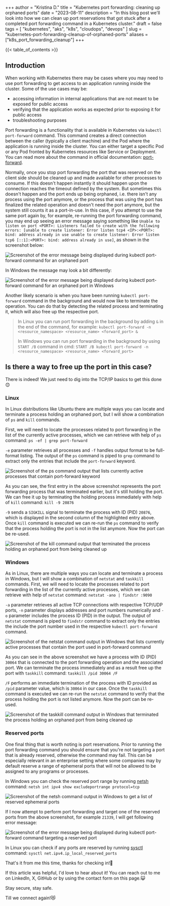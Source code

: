 +++
author = "Kristina D."
title = "Kubernetes port forwarding: cleaning up orphaned ports"
date = "2023-08-11"
description = "In this blog post we'll look into how we can clean up port reservations that got stuck after a completed port forwarding command in a Kubernetes cluster."
draft = false
tags = [
    "kubernetes",
    "aks",
    "k8s",
    "cloudops",
    "devops"
]
slug = "kubernetes-port-forwarding-cleanup-of-orphaned-ports"
aliases = ["k8s_port_forwarding_cleanup"]
+++

{{< table_of_contents >}}

## Introduction

When working with Kubernetes there may be cases where you may need to use port forwarding to get access to an application running inside the cluster. Some of the use cases may be:

- accessing information in internal applications that are not meant to be exposed for public access
- verifying that the application works as expected prior to exposing it for public access
- troubleshooting purposes

Port forwarding is a functionality that is available in Kubernetes via ```kubectl port-forward``` command. This command creates a direct connection between the caller (typically a client machine) and the Pod where the application is running inside the cluster. You can either target a specific Pod or any Pod fronted by Kubernetes resources like Service or Deployment. You can read more about the command in official documentation: [port-forward](https://kubernetes.io/docs/reference/generated/kubectl/kubectl-commands#port-forward).

Normally, once you stop port forwarding the port that was reserved on the client side should be cleaned up and made available for other processes to consume. If this doesn't happen instantly it should happen upon the connection reaches the timeout defined by the system. But sometimes this doesn't happen and the port ends up being orphaned, i.e. there isn't any process using the port anymore, or the process that was using the port has finalized the related operation and doesn't need the port anymore, but the system still counts it as a port-in-use. In this case, if you attempt to use the same port again by, for example, re-running the port forwarding command, you may end up seeing an error message saying something like ```Unable to listen on port <PORT>: Listeners failed to create with the following errors: [unable to create listener: Error listen tcp4 <IP>:<PORT>: bind: address already in use unable to create listener: Error listen tcp6 [::1]:<PORT>: bind: address already in use]```, as shown in the screenshot below:

![Screenshot of the error message being displayed during kubectl port-forward command for an orphaned port](../../images/k8s_port_forward/k8s_linux_orphaned_port_error.webp)

In Windows the message may look a bit differently:

![Screenshot of the error message being displayed during kubectl port-forward command for an orphaned port in Windows](../../images/k8s_port_forward/k8s_win_orphaned_port_error.webp)

Another likely scenario is when you have been running ```kubectl port-forward``` command in the background and would now like to terminate the operation. You can do that by detecting the related process and terminating it, which will also free up the respective port.

> In Linux you can run port forwarding in the background by adding ```&``` in the end of the command, for example: ```kubectl port-forward -n <resource_namespace> <resource_name> <forward_port> &```
>
> In Windows you can run port forwarding in the background by using ```START /B``` command in cmd: ```START /B kubectl port-forward -n <resource_namespace> <resource_name> <forward_port>```

## Is there a way to free up the port in this case?

There is indeed! We just need to dig into the TCP/IP basics to get this done 😊

### Linux

In Linux distributions like Ubuntu there are multiple ways you can locate and terminate a process holding an orphaned port, but I will show a combination of ```ps``` and ```kill``` commands.

First, we will need to locate the processes related to port forwarding in the list of the currently active processes, which we can retrieve with help of ```ps``` command: ```ps -ef | grep port-forward```

```-e``` parameter retrieves all processes and ```-f``` handles output format to be full-format listing. The output of the ```ps``` command is piped to ```grep``` command to extract only the entries that include the ```port-forward``` keyword.

![Screenshot of the ps command output that lists currently active processes that contain port-forward keyword](../../images/k8s_port_forward/k8s_linux_get_processes_ps.webp)

As you can see, the first entry in the above screenshot represents the port forwarding process that was terminated earlier, but it's still holding the port. We can free it up by terminating the holding process immediately with help of ```kill``` command: ```kill -9 20876```

 ```-9``` sends a ```SIGKILL``` signal to terminate the process with ID (PID) ```20876```, which is displayed in the second column of the highlighted entry above. Once ```kill``` command is executed we can re-run the ```ps``` command to verify that the process holding the port is not in the list anymore. Now the port can be re-used.

![Screenshot of the kill command output that terminated the process holding an orphaned port from being cleaned up](../../images/k8s_port_forward/k8s_linux_kill.webp)

### Windows

As in Linux, there are multiple ways you can locate and terminate a process in Windows, but I will show a combination of ```netstat``` and ```taskkill``` commands. First, we will need to locate the processes related to port forwarding in the list of the currently active processes, which we can retrieve with help of ```netstat``` command: ```netstat -ano | findstr :9090```

```-a``` parameter retrieves all active TCP connections with respective TCP/UDP ports, ```-n``` parameter displays addresses and port numbers numerically and ```-o``` parameter includes the process ID (PID) in the output. The output of ```netstat``` command is piped to ```findstr``` command to extract only the entries the include the port number used in the respective ```kubectl port-forward``` command.

![Screenshot of the netstat command output in Windows that lists currently active processes that contain the port used in port-forward command](../../images/k8s_port_forward/k8s_win_get_processes_netstat.webp)

As you can see in the above screenshot we have a process with ID (PID) ```30064``` that is connected to the port forwarding operation and the associated port. We can terminate the process immediately and as a result free up the port with ```taskkill``` command: ```taskkill /pid 30064 /F```

```/F``` performs an immediate termination of the process with ID provided as ```/pid``` parameter value, which is ```30064``` in our case. Once the ```taskkill``` command is executed we can re-run the ```netstat``` command to verify that the process holding the port is not listed anymore. Now the port can be re-used.

![Screenshot of the taskkill command output in Windows that terminated the process holding an orphaned port from being cleaned up](../../images/k8s_port_forward/k8s_win_taskkill.webp)

### Reserved ports

One final thing that is worth noting is port reservations. Prior to running the port forwarding command you should ensure that you're not targeting a port that is already reserved, otherwise the command may fail. This can be especially relevant in an enterprise setting where some companies may by default reserve a range of ephemeral ports that will not be allowed to be assigned to any programs or processes.

In Windows you can check the reserved port range by running [netsh](https://learn.microsoft.com/en-us/windows-server/networking/technologies/netsh/netsh-contexts) command: ```netsh int ipv4 show excludeportrange protocol=tcp```

![Screenshot of the netsh command output in Windows to get a list of reserved ephemeral ports](../../images/k8s_port_forward/k8s_win_reserved_ports_list.webp)

If I now attempt to perform port forwarding and target one of the reserved ports from the above screenshot, for example ```21339```, I will get following error message:

![Screenshot of the error message being displayed during kubectl port-forward command targeting a reserved port](../../images/k8s_port_forward/k8s_win_reserved_port_error.webp)

In Linux you can check if any ports are reserved by running [sysctl](https://man7.org/linux/man-pages/man8/sysctl.8.html) command: ```sysctl net.ipv4.ip_local_reserved_ports```

That's it from me this time, thanks for checking in!💖

If this article was helpful, I'd love to hear about it! You can reach out to me on LinkedIn, X, GitHub or by using the contact form on this page.😺

Stay secure, stay safe.

Till we connect again!😻
